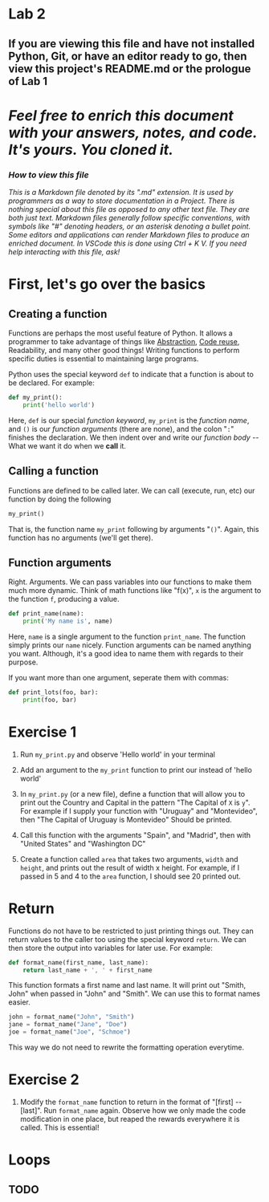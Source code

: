 Lab 2
=======
## If you are viewing this file and have not installed Python, Git, or have an editor ready to go, then view this project's README.md or the prologue of Lab 1

# *Feel free to enrich this document with your answers, notes, and code. It's yours. You cloned it.*

### *How to view this file*

*This is a Markdown file denoted by its ".md" extension. It is used by programmers
as a way to store documentation in a Project. There is nothing special about 
this file as opposed to any other text file. They are both just text. 
Markdown files generally follow specific conventions, with symbols like 
"#" denoting headers, or an asterisk denoting a bullet point. 
Some editors and applications can render Markdown files to produce an 
enriched document. In VSCode this is done using Ctrl + K V. If you need help interacting 
with this file, ask!*

# First, let's go over the basics

## Creating a function

Functions are perhaps the most useful feature of Python. It allows a programmer to take advantage of things like [Abstraction](https://en.wikipedia.org/wiki/Abstraction_(computer_science)), [Code reuse](https://en.wikipedia.org/wiki/Code_reuse), Readability, and many other good things! Writing functions to perform specific duties is essential to maintaining large programs.

Python uses the special keyword `def` to indicate that a function is about to be declared. For example:

```python
def my_print():
    print('hello world')
```

Here, `def` is our special *function keyword*, `my_print` is the *function name*, and `()` is our *function arguments*
(there are none), and the colon "`:`" finishes the declaration. We then indent over and write our *function body* -- What we want it do when we **call** it.

## Calling a function

Functions are defined to be called later. We can call (execute, run, etc) our function by doing the following

```python
my_print()
```

That is, the function name `my_print` following by arguments "`()`". Again, this function has no arguments (we'll get there).

## Function arguments

Right. Arguments. We can pass variables into our functions to make them much more dynamic. Think of math functions like "f(x)", `x` is the argument to the function `f`, producing a value.

```python
def print_name(name):
    print('My name is', name)
```

Here, `name` is a single argument to the function `print_name`. The function 
simply prints our `name` nicely. Function arguments can be named anything you want.
Although, it's a good idea to name them with regards to their purpose.

If you want more than one argument, seperate them with commas:

```python
def print_lots(foo, bar):
    print(foo, bar)
```

# Exercise 1

1. Run `my_print.py` and observe 'Hello world' in your terminal

2. Add an argument to the `my_print` function to print our instead of 'hello world'

3. In `my_print.py` (or a new file), define a function that will allow you to print out the Country and Capital in the pattern "The Capital of `X` is `y`". For example if I supply your function with "Uruguay" and "Montevideo", then "The Capital of Uruguay is Montevideo" Should be printed.

4. Call this function with the arguments "Spain", and "Madrid", then with "United States" and "Washington DC"

5. Create a function called `area` that takes two arguments, `width` and `height`, and prints out the result of width x height. For example, if I passed in 5 and 4 to the `area` function, I should see 20 printed out.

# Return

Functions do not have to be restricted to just printing things out. They can return values to the caller too using the special keyword `return`. We can then store the output into variables for later use. For example:

```python
def format_name(first_name, last_name):
    return last_name + ', ' + first_name
```

This function formats a first name and last name. It will print out "Smith, John" when passed 
in "John" and "Smith". We can use this to format names easier.

```python
john = format_name("John", "Smith")
jane = format_name("Jane", "Doe")
joe = format_name("Joe", "Schmoe")
```

This way we do not need to rewrite the formatting operation everytime.

# Exercise 2

1. Modify the `format_name` function to return in the format of "[first] -- [last]". Run
`format_name` again. Observe how we only made the code modification in one place, but reaped the rewards everywhere it is called. This is essential!

# Loops

## TODO